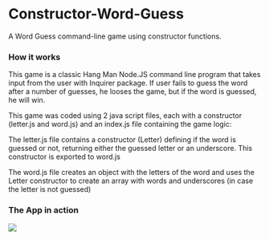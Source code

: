 # Constructor-Word-Guess
A Word Guess command-line game using constructor functions.

### How it works
This game is a classic Hang Man Node.JS command line program that takes input from the user with Inquirer package. If user fails to guess the word after a number of guesses, he looses the game, but if the word is guessed, he will win.

This game was coded using 2 java script files, each with a constructor (letter.js and word.js) and an index.js file containing the game logic:

The letter.js file contains a constructor (Letter) defining if the word is guessed or not, returning either the guessed letter or an underscore. This constructor is exported to word.js

The word.js file creates an object with the letters of the word and uses the Letter constructor to create an array with words and underscores (in case the letter is not guessed)

### The App in action

![](prototype.gif)


